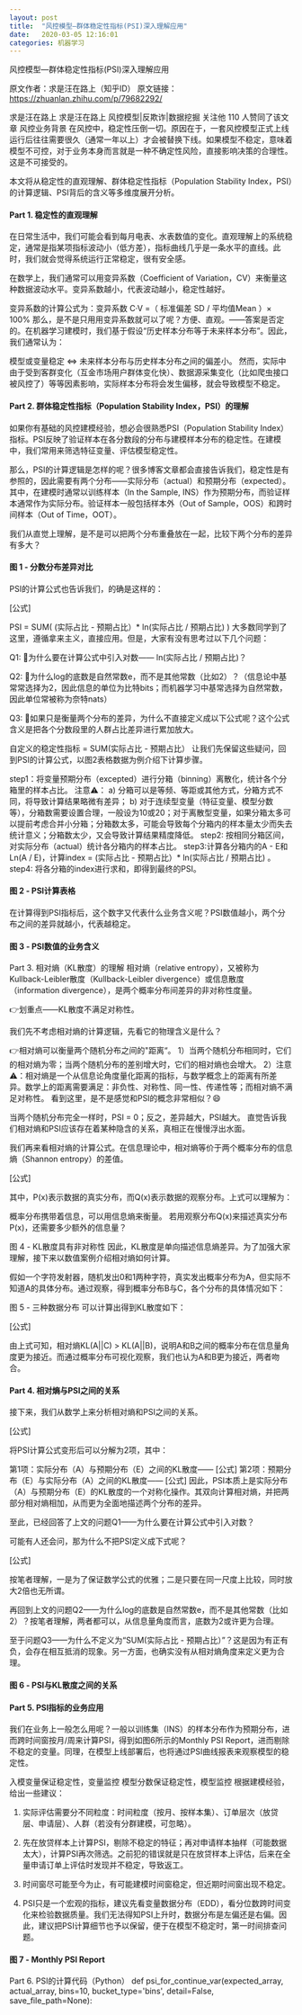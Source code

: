 ```yaml
---
layout: post
title:  "风控模型—群体稳定性指标(PSI)深入理解应用"
date:   2020-03-05 12:16:01
categories: 机器学习
---
```




风控模型—群体稳定性指标(PSI)深入理解应用

原文作者：求是汪在路上（知乎ID）
原文链接：https://zhuanlan.zhihu.com/p/79682292/


求是汪在路上
求是汪在路上
风控模型|反欺诈|数据挖掘
​关注他
110 人赞同了该文章
风控业务背景
在风控中，稳定性压倒一切。原因在于，一套风控模型正式上线运行后往往需要很久（通常一年以上）才会被替换下线。如果模型不稳定，意味着模型不可控，对于业务本身而言就是一种不确定性风险，直接影响决策的合理性。这是不可接受的。

本文将从稳定性的直观理解、群体稳定性指标（Population Stability Index，PSI）的计算逻辑、PSI背后的含义等多维度展开分析。


#### Part 1. 稳定性的直观理解

在日常生活中，我们可能会看到每月电表、水表数值的变化。直观理解上的系统稳定，通常是指某项指标波动小（低方差），指标曲线几乎是一条水平的直线。此时，我们就会觉得系统运行正常稳定，很有安全感。

在数学上，我们通常可以用变异系数（Coefficient of Variation，CV）来衡量这种数据波动水平。变异系数越小，代表波动越小，稳定性越好。

变异系数的计算公式为：变异系数 C·V =（ 标准偏差 SD / 平均值Mean ）× 100%
那么，是不是只用用变异系数就可以了呢？方便、直观。——答案是否定的。在机器学习建模时，我们基于假设“历史样本分布等于未来样本分布”。因此，我们通常认为：

模型或变量稳定 <=> 未来样本分布与历史样本分布之间的偏差小。
然而，实际中由于受到客群变化（互金市场用户群体变化快）、数据源采集变化（比如爬虫接口被风控了）等等因素影响，实际样本分布将会发生偏移，就会导致模型不稳定。

####  Part 2. 群体稳定性指标（Population Stability Index，PSI）的理解
如果你有基础的风控建模经验，想必会很熟悉PSI（Population Stability Index）指标。PSI反映了验证样本在各分数段的分布与建模样本分布的稳定性。在建模中，我们常用来筛选特征变量、评估模型稳定性。

那么，PSI的计算逻辑是怎样的呢？很多博客文章都会直接告诉我们，稳定性是有参照的，因此需要有两个分布——实际分布（actual）和预期分布（expected）。其中，在建模时通常以训练样本（In the Sample, INS）作为预期分布，而验证样本通常作为实际分布。验证样本一般包括样本外（Out of Sample，OOS）和跨时间样本（Out of Time，OOT）。

我们从直觉上理解，是不是可以把两个分布重叠放在一起，比较下两个分布的差异有多大？


####  图 1 - 分数分布差异对比
PSI的计算公式也告诉我们，的确是这样的：

[公式]

PSI = SUM( (实际占比 - 预期占比）* ln(实际占比 / 预期占比) )
大多数同学到了这里，遵循拿来主义，直接应用。但是，大家有没有思考过以下几个问题：

Q1: 🤔为什么要在计算公式中引入对数—— ln(实际占比 / 预期占比)？

Q2: 🤔为什么log的底数是自然常数e，而不是其他常数（比如2）？（信息论中基常常选择为2，因此信息的单位为比特bits；而机器学习中基常选择为自然常数，因此单位常被称为奈特nats）

Q3: 🤔如果只是衡量两个分布的差异，为什么不直接定义成以下公式呢？这个公式含义是把各个分数段里的人群占比差异进行累加放大。

自定义的稳定性指标 = SUM(实际占比 - 预期占比）
让我们先保留这些疑问，回到PSI的计算公式，以图2表格数据为例介绍下计算步骤。

step1：将变量预期分布（excepted）进行分箱（binning）离散化，统计各个分箱里的样本占比。
注意⚠️：
a) 分箱可以是等频、等距或其他方式，分箱方式不同，将导致计算结果略微有差异；
b) 对于连续型变量（特征变量、模型分数等），分箱数需要设置合理，一般设为10或20；对于离散型变量，如果分箱太多可以提前考虑合并小分箱；分箱数太多，可能会导致每个分箱内的样本量太少而失去统计意义；分箱数太少，又会导致计算结果精度降低。
step2: 按相同分箱区间，对实际分布（actual）统计各分箱内的样本占比。
step3:计算各分箱内的A - E和Ln(A / E)，计算index = (实际占比 - 预期占比）* ln(实际占比 / 预期占比) 。
step4: 将各分箱的index进行求和，即得到最终的PSI。

#### 图 2 - PSI计算表格
在计算得到PSI指标后，这个数字又代表什么业务含义呢？PSI数值越小，两个分布之间的差异就越小，代表越稳定。


####  图 3 - PSI数值的业务含义
Part 3. 相对熵（KL散度）的理解
相对熵（relative entropy），又被称为Kullback-Leibler散度（Kullback-Leibler divergence）或信息散度（information divergence），是两个概率分布间差异的非对称性度量。

👉划重点——KL散度不满足对称性。

我们先不考虑相对熵的计算逻辑，先看它的物理含义是什么？

👉相对熵可以衡量两个随机分布之间的"距离“。
1）当两个随机分布相同时，它们的相对熵为零；当两个随机分布的差别增大时，它们的相对熵也会增大。
2）注意⚠️：相对熵是一个从信息论角度量化距离的指标，与数学概念上的距离有所差异。数学上的距离需要满足：非负性、对称性、同一性、传递性等；而相对熵不满足对称性。
看到这里，是不是感觉和PSI的概念非常相似？😄

当两个随机分布完全一样时，PSI = 0；反之，差异越大，PSI越大。
直觉告诉我们相对熵和PSI应该存在着某种隐含的关系，真相正在慢慢浮出水面。

我们再来看相对熵的计算公式。在信息理论中，相对熵等价于两个概率分布的信息熵（Shannon entropy）的差值。

[公式]

其中，P(x)表示数据的真实分布，而Q(x)表示数据的观察分布。上式可以理解为：

概率分布携带着信息，可以用信息熵来衡量。
若用观察分布Q(x)来描述真实分布P(x)，还需要多少额外的信息量？

图 4 - KL散度具有非对称性
因此，KL散度是单向描述信息熵差异。为了加强大家理解，接下来以数值案例介绍相对熵如何计算。

假如一个字符发射器，随机发出0和1两种字符，真实发出概率分布为A，但实际不知道A的具体分布。通过观察，得到概率分布B与C，各个分布的具体情况如下：


图 5 - 三种数据分布
可以计算出得到KL散度如下：

[公式]

由上式可知，相对熵KL(A||C) > KL(A||B)，说明A和B之间的概率分布在信息量角度更为接近。而通过概率分布可视化观察，我们也认为A和B更为接近，两者吻合。

####  Part 4. 相对熵与PSI之间的关系
接下来，我们从数学上来分析相对熵和PSI之间的关系。

[公式]

将PSI计算公式变形后可以分解为2项，其中：

第1项：实际分布（A）与预期分布（E）之间的KL散度—— [公式]
第2项：预期分布（E）与实际分布（A）之间的KL散度—— [公式]
因此，PSI本质上是实际分布（A）与预期分布（E）的KL散度的一个对称化操作。其双向计算相对熵，并把两部分相对熵相加，从而更为全面地描述两个分布的差异。

至此，已经回答了上文的问题Q1——为什么要在计算公式中引入对数？

可能有人还会问，那为什么不把PSI定义成下式呢？

[公式]

按笔者理解，一是为了保证数学公式的优雅；二是只要在同一尺度上比较，同时放大2倍也无所谓。

再回到上文的问题Q2——为什么log的底数是自然常数e，而不是其他常数（比如2）？按笔者理解，两者都可以，从信息量角度而言，底数为2或许更为合理。

至于问题Q3——为什么不定义为“SUM(实际占比 - 预期占比）”？这是因为有正有负，会存在相互抵消的现象。另一方面，也确实没有从相对熵角度来定义更为合理。


####  图 6 - PSI与KL散度之间的关系
#### Part 5. PSI指标的业务应用
我们在业务上一般怎么用呢？一般以训练集（INS）的样本分布作为预期分布，进而跨时间窗按月/周来计算PSI，得到如图6所示的Monthly PSI Report，进而剔除不稳定的变量。同理，在模型上线部署后，也将通过PSI曲线报表来观察模型的稳定性。

入模变量保证稳定性，变量监控
模型分数保证稳定性，模型监控
根据建模经验，给出一些建议：

1. 实际评估需要分不同粒度：时间粒度（按月、按样本集）、订单层次（放贷层、申请层）、人群（若没有分群建模，可忽略）。

2. 先在放贷样本上计算PSI，剔除不稳定的特征；再对申请样本抽样（可能数据太大），计算PSI再次筛选。之前犯的错误就是只在放贷样本上评估，后来在全量申请订单上评估时发现并不稳定，导致返工。

3. 时间窗尽可能至今为止，有可能建模时间窗稳定，但近期时间窗出现不稳定。

4. PSI只是一个宏观的指标，建议先看变量数据分布（EDD），看分位数跨时间变化来检验数据质量。我们无法得知PSI上升时，数据分布是左偏还是右偏。因此，建议把PSI计算细节也予以保留，便于在模型不稳定时，第一时间排查问题。


####  图 7 - Monthly PSI Report
Part 6. PSI的计算代码（Python）
def psi_for_continue_var(expected_array, actual_array, bins=10, bucket_type='bins', detail=False, save_file_path=None):
